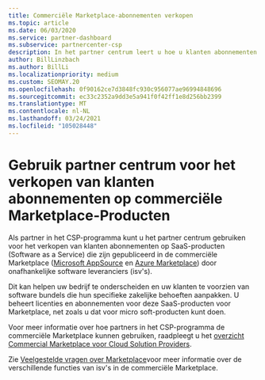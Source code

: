 ```yaml
---
title: Commerciële Marketplace-abonnementen verkopen
ms.topic: article
ms.date: 06/03/2020
ms.service: partner-dashboard
ms.subservice: partnercenter-csp
description: In het partner centrum leert u hoe u klanten abonnementen kunt verkopen aan SaaS-producten die op commerciële Marketplace worden gepubliceerd door onafhankelijke software leveranciers (Isv's).
author: BillLinzbach
ms.author: BillLi
ms.localizationpriority: medium
ms.custom: SEOMAY.20
ms.openlocfilehash: 0f90162ce7d3848fc930c956077ae96994848696
ms.sourcegitcommit: ec33c2352a9dd3e5a941f0f42ff1e8d256bb2399
ms.translationtype: MT
ms.contentlocale: nl-NL
ms.lasthandoff: 03/24/2021
ms.locfileid: "105028448"
---
```

# <a name="use-partner-center-to-sell-customers-subscriptions-to-commercial-marketplace-products"></a>Gebruik partner centrum voor het verkopen van klanten abonnementen op commerciële Marketplace-Producten

Als partner in het CSP-programma kunt u het partner centrum gebruiken voor het verkopen van klanten abonnementen op SaaS-producten (Software as a Service) die zijn gepubliceerd in de commerciële Marketplace ([Microsoft AppSource](https://appsource.microsoft.com/) en [Azure Marketplace](https://azuremarketplace.microsoft.com/)) door onafhankelijke software leveranciers (isv's).

Dit kan helpen uw bedrijf te onderscheiden en uw klanten te voorzien van software bundels die hun specifieke zakelijke behoeften aanpakken. U beheert licenties en abonnementen voor deze SaaS-producten voor Marketplace, net zoals u dat voor micro soft-producten kunt doen.

Voor meer informatie over hoe partners in het CSP-programma de commerciële Marketplace kunnen gebruiken, raadpleegt u het [overzicht Commercial Marketplace voor Cloud Solution Providers](csp-commercial-marketplace-overview.md).

Zie [Veelgestelde vragen over Marketplace](/azure/marketplace/marketplace-faq-publisher-guide)voor meer informatie over de verschillende functies van isv's in de commerciële Marketplace.